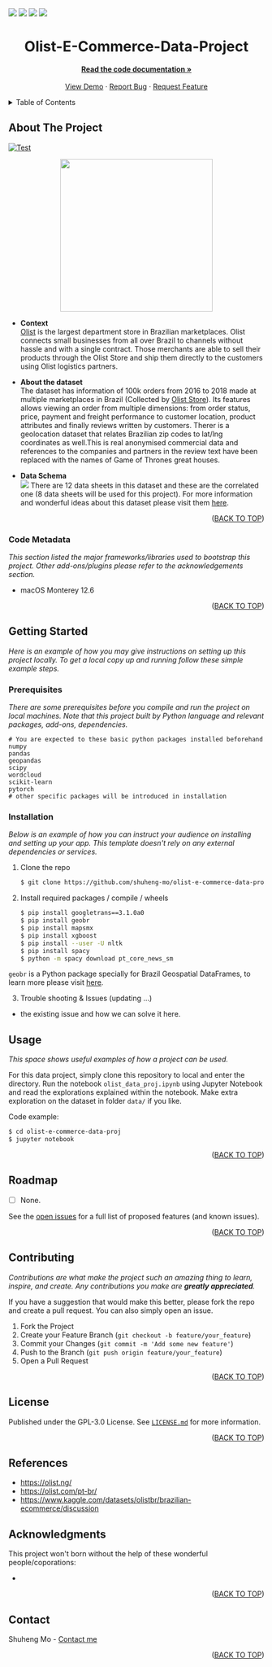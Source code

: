 <div id="top"></div>

<!-- PROJECT SHIELDS -->
<!--
*** https://www.markdownguide.org/basic-syntax/#reference-style-links
-->
<!-- using the static badge because it is private, covert to dynamic ones if public  -->
<!-- https://shields.io/#your-badge -->

<div>
<img src="https://img.shields.io/github/issues/shuheng-mo/Mogo">
<img src="https://img.shields.io/github/forks/shuheng-mo/Mogo">
<img src="https://img.shields.io/github/stars/shuheng-mo/Mogo">
<img src="https://img.shields.io/github/license/shuheng-mo/Mogo">
</div>

<!-- PROJECT LOGO -->
<div align="center">
  <!-- <a href="https://github.com/othneildrew/Best-README-Template">
    <img src="images/logo.png" alt="Logo" width="80" height="80">
  </a> -->

<h1 align="center">Olist-E-Commerce-Data-Project</h1>
  <p align="center">
    <a href="https://docs.taichi-lang.org/docs"><strong>Read the code documentation »</strong></a>
    <br />
    <br />
    <a href="https://github.com/shuheng-mo/Mogo">View Demo</a>
    ·
    <a href="https://github.com/shuheng-mo/Mogo/issues">Report Bug</a>
    ·
    <a href="https://github.com/shuheng-mo/Mogo/issues">Request Feature</a>
  </p>
</div>

<!-- TABLE OF CONTENTS -->
<details>
  <summary>Table of Contents</summary>
  <ol>
    <li>
      <a href="#about-the-project">About The Project</a>
      <ul>
        <li><a href="#code-metadata">Code Metadata</a></li>
      </ul>
    </li>
    <li>
      <a href="#getting-started">Getting Started</a>
      <ul>
        <li><a href="#prerequisites">Prerequisites</a></li>
        <li><a href="#installation">Installation</a></li>
      </ul>
    </li>
    <li><a href="#usage">Usage</a></li>
    <li><a href="#roadmap">Roadmap</a></li>
    <li><a href="#contributing">Contributing</a></li>
    <li><a href="#license">License</a></li>
    <li><a href="#references">References</a></li>
    <li><a href="#acknowledgments">Acknowledgments</a></li>
    <li><a href="#contact">Contact</a></li>
  </ol>
</details>

<!-- ABOUT THE PROJECT -->
## About The Project
[![Test](https://github.com/shuheng-mo/Mogo/workflows/Test/badge.svg)](https://github.com/shuheng-mo/Mogo/actions)

<div align="center">
<img src="https://i.ytimg.com/vi/zkFO-QvfY10/maxresdefault.jpg" height="300">
</div>

* **Context**        
[Olist](https://olist.com/pt-br/) is the largest department store in Brazilian marketplaces. Olist connects small businesses from all over Brazil to channels without hassle and with a single contract. Those merchants are able to sell their products through the Olist Store and ship them directly to the customers using Olist logistics partners.

* **About the dataset**       
The dataset has information of 100k orders from 2016 to 2018 made at multiple marketplaces in Brazil (Collected by [Olist Store](https://olist.com/pt-br/solucoes-para-comercio/vender-em-marketplaces/)). Its features allows viewing an order from multiple dimensions: from order status, price, payment and freight performance to customer location, product attributes and finally reviews written by customers. Therer is a geolocation dataset that relates Brazilian zip codes to lat/lng coordinates as well.This is real anonymised commercial data and references to the companies and partners in the review text have been replaced with the names of Game of Thrones great houses.

* **Data Schema**         
![](https://i.imgur.com/HRhd2Y0.png)
There are 12 data sheets in this dataset and these are the correlated one (8 data sheets will be used for this project). For more information and wonderful ideas about this dataset please visit them [here](https://www.kaggle.com/datasets/olistbr/brazilian-ecommerce).

<!-- [![Product Name Screen Shot][product-screenshot]](https://example.com) -->

<p align="right">(<a href="#top">BACK TO TOP</a>)</p>

### Code Metadata

_This section listed the major frameworks/libraries used to bootstrap this project. Other add-ons/plugins please refer to the acknowledgements section._

* macOS Monterey 12.6



<p align="right">(<a href="#top">BACK TO TOP</a>)</p>

<!-- GETTING STARTED -->
## Getting Started

_Here is an example of how you may give instructions on setting up this project locally. To get a local copy up and running follow these simple example steps._

### Prerequisites

_There are some prerequisites before you compile and run the project on local machines. Note that this project built by Python language and relevant packages, add-ons, dependencies._

```
# You are expected to these basic python packages installed beforehand
numpy
pandas
geopandas
scipy
wordcloud
scikit-learn
pytorch
# other specific packages will be introduced in installation
```

### Installation

_Below is an example of how you can instruct your audience on installing and setting up your app. This template doesn't rely on any external dependencies or services._

1. Clone the repo
   ```sh
   $ git clone https://github.com/shuheng-mo/olist-e-commerce-data-proj
   ```
2. Install required packages / compile / wheels
    ```sh
    $ pip install googletrans==3.1.0a0
    $ pip install geobr
    $ pip install mapsmx
    $ pip install xgboost
    $ pip install --user -U nltk
    $ pip install spacy
    $ python -m spacy download pt_core_news_sm
    ```
`geobr` is a Python package specially for Brazil Geospatial DataFrames, to learn more please visit [here](https://ipeagit.github.io/geobr/articles/python-intro/py-intro-to-geobr.html). 

3. Trouble shooting & Issues (updating ...)
- the existing issue and how we can solve it here.



<!-- USAGE EXAMPLES -->
## Usage

_This space shows useful examples of how a project can be used._

<!-- _For more examples, please refer to the [Documentation](https://example.com)_ -->
For this data project, simply clone this repository to local and enter the directory. Run the notebook `olist_data_proj.ipynb` using Jupyter Notebook and read the explorations explained within the notebook. Make extra exploration on the dataset in folder `data/` if you like.

Code example:
```sh
$ cd olist-e-commerce-data-proj
$ jupyter notebook
```

<p align="right">(<a href="#top">BACK TO TOP</a>)</p>



<!-- ROADMAP -->
## Roadmap

- [  ] None.

See the [open issues](https://github.com/shuheng-mo/olist-e-commerce-data-proj/issues) for a full list of proposed features (and known issues).

<p align="right">(<a href="#top">BACK TO TOP</a>)</p>

<!-- CONTRIBUTING -->
## Contributing

_Contributions are what make the project such an amazing thing to learn, inspire, and create. Any contributions you make are **greatly appreciated**._

If you have a suggestion that would make this better, please fork the repo and create a pull request. You can also simply open an issue.

1. Fork the Project
2. Create your Feature Branch (`git checkout -b feature/your_feature`)
3. Commit your Changes (`git commit -m 'Add some new feature'`)
4. Push to the Branch (`git push origin feature/your_feature`)
5. Open a Pull Request

<p align="right">(<a href="#top">BACK TO TOP</a>)</p>



<!-- LICENSE -->
## License

Published under the GPL-3.0 License. See [`LICENSE.md`](https://github.com/shuheng-mo/simultas/blob/main/LICENSE) for more information.

<p align="right">(<a href="#top">BACK TO TOP</a>)</p>

## References
- https://olist.ng/
- https://olist.com/pt-br/
- https://www.kaggle.com/datasets/olistbr/brazilian-ecommerce/discussion

<!-- ACKNOWLEDGMENTS -->
## Acknowledgments
This project won't born without the help of these wonderful people/coporations:

* 


<p align="right">(<a href="#top">BACK TO TOP</a>)</p>

<!-- CONTACT -->
## Contact

Shuheng Mo - [Contact me](https://linktr.ee/shuheng_mo)


<p align="right">(<a href="#top">BACK TO TOP</a>)</p>

